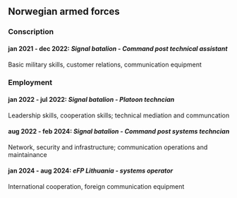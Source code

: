 ## Norwegian armed forces

### Conscription

#### **jan 2021 - dec 2022:** _Signal batalion - Command post technical assistant_

Basic military skills, customer relations, communication equipment

### Employment

#### **jan 2022 - jul 2022:** _Signal batalion - Platoon techncian_

Leadership skills, cooperation skills; technical mediation and communcation

#### **aug 2022 - feb 2024:** _Signal batalion - Command post systems techncian_

Network, security and infrastructure; communication operations and maintainance

#### **jan 2024 - aug 2024:** _eFP Lithuania - systems operator_

International cooperation, foreign communication equipment
